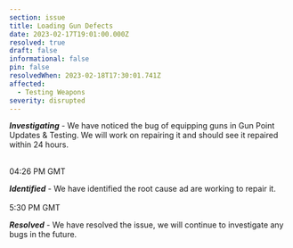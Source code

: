 ```yaml
---
section: issue
title: Loading Gun Defects
date: 2023-02-17T19:01:00.000Z
resolved: true
draft: false
informational: false
pin: false
resolvedWhen: 2023-02-18T17:30:01.741Z
affected:
  - Testing Weapons
severity: disrupted
---
```

***Investigating*** - We have noticed the bug of equipping guns in Gun Point Updates & Testing. We will work on repairing it and should see it repaired within 24 hours.

\
0﻿4:26 PM GMT

***Identified*** - We have identified the root cause ad are working to repair it.\
\
5﻿:30 PM GMT

***R﻿esolved*** - We have resolved the issue, we will continue to investigate any bugs in the future.